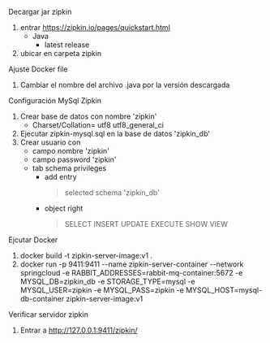 Decargar jar zipkin

1. entrar https://zipkin.io/pages/quickstart.html
    - Java
        * latest release
2. ubicar en carpeta zipkin

Ajuste Docker file

1. Cambiar el nombre del archivo .java por la versión descargada

Configuración MySql Zipkin

1. Crear base de datos con nombre 'zipkin'
    - Charset/Collation= utf8 utf8_general_ci
2. Ejecutar zipkin-mysql.sql en la base de datos 'zipkin_db'
2. Crear usuario con 
    - campo nombre 'zipkin'
    - campo password 'zipkin'
    - tab schema privileges
        * add entry
            > selected schema 'zipkin_db'
        * object right
            > SELECT
            > INSERT
            > UPDATE
            > EXECUTE
            > SHOW VIEW

Ejcutar Docker

1. docker build -t zipkin-server-image:v1 .
2. docker run -p 9411:9411 --name zipkin-server-container --network springcloud -e RABBIT_ADDRESSES=rabbit-mq-container:5672 -e MYSQL_DB=zipkin_db -e STORAGE_TYPE=mysql -e MYSQL_USER=zipkin -e MYSQL_PASS=zipkin -e MYSQL_HOST=mysql-db-container zipkin-server-image:v1

Verificar servidor zipkin

1. Entrar a http://127.0.0.1:9411/zipkin/